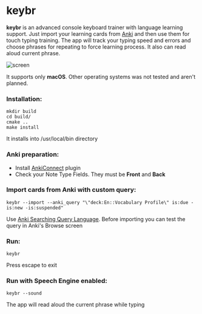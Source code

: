 # keybr
**keybr** is an advanced console keyboard trainer with language learning support. Just import your learning cards from [Anki](https://apps.ankiweb.net) and then use them for touch typing training. The app will track your typing speed and errors and choose phrases for repeating to force learning process. It also can read aloud current phrase.

![screen](https://raw.githubusercontent.com/ivan-volnov/keybr/master/img/screen.png)

It supports only **macOS**. Other operating systems was not tested and aren't planned.

### Installation:
```
mkdir build
cd build/
cmake ..
make install
```
It installs into /usr/local/bin directory

### Anki preparation:
- Install [AnkiConnect](https://ankiweb.net/shared/info/2055492159) plugin
- Check your Note Type Fields. They must be **Front** and **Back**

### Import cards from Anki with custom query:
```
keybr --import --anki_query "\"deck:En::Vocabulary Profile\" is:due -is:new -is:suspended"
```
Use [Anki Searching Query Language](https://docs.ankiweb.net/#/searching). Before importing you can test the query in Anki's Browse screen

### Run:
```
keybr
```

Press escape to exit

### Run with Speech Engine enabled:
```
keybr --sound
```
The app will read aloud the current phrase while typing
